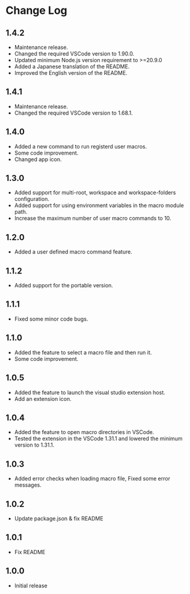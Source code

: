 # Change Log

## 1.4.2

* Maintenance release.
* Changed the required VSCode version to 1.90.0.
* Updated minimum Node.js version requirement to >=20.9.0
* Added a Japanese translation of the README.
* Improved the English version of the README.

## 1.4.1

* Maintenance release.
* Changed the required VSCode version to 1.68.1.

## 1.4.0

* Added a new command to run registerd user macros.
* Some code improvement.
* Changed app icon.

## 1.3.0

* Added support for multi-root, workspace and workspace-folders configuration.
* Added support for using environment variables in the macro module path.
* Increase the maximum number of user macro commands to 10.

## 1.2.0

* Added a user defined macro command feature.

## 1.1.2

* Added support for the portable version.

## 1.1.1

* Fixed some minor code bugs.

## 1.1.0

* Added the feature to select a macro file and then run it.
* Some code improvement.

## 1.0.5

* Added the feature to launch the visual studio extension host.
* Add an extension icon.

## 1.0.4

* Added the feature to open macro directories in VSCode.
* Tested the extension in the VSCode 1.31.1 and lowered the minimum version to 1.31.1.

## 1.0.3

* Added error checks when loading macro file, Fixed some error messages.

## 1.0.2

* Update package.json & fix README

## 1.0.1

* Fix README

## 1.0.0

* Initial release
